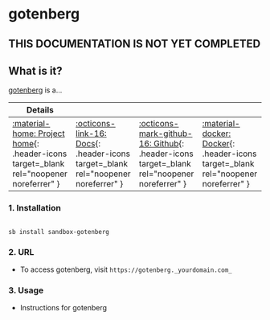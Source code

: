 # gotenberg

## THIS DOCUMENTATION IS NOT YET COMPLETED

## What is it?

[gotenberg](https://gotenberg.dev/) is a...

| Details     |             |             |             |
|-------------|-------------|-------------|-------------|
| [:material-home: Project home](https://gotenberg.url){: .header-icons target=_blank rel="noopener noreferrer" } | [:octicons-link-16: Docs](https://gotenberg.docs.url){: .header-icons target=_blank rel="noopener noreferrer" } | [:octicons-mark-github-16: Github](https://github.com/gotenberg/gotenberg){: .header-icons target=_blank rel="noopener noreferrer" } | [:material-docker: Docker](https://hub.docker.com/r/gotenberg/gotenberg){: .header-icons target=_blank rel="noopener noreferrer" }|

### 1. Installation

``` shell

sb install sandbox-gotenberg

```

### 2. URL

- To access gotenberg, visit `https://gotenberg._yourdomain.com_`

### 3. Usage

- Instructions for gotenberg
